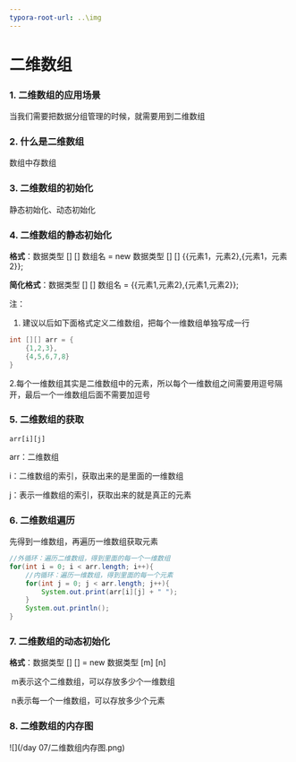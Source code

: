 ```yaml
---
typora-root-url: ..\img
---
```


# 二维数组

### 1. 二维数组的应用场景

当我们需要把数据分组管理的时候，就需要用到二维数组

### 2. 什么是二维数组

数组中存数组

### 3. 二维数组的初始化

静态初始化、动态初始化

### 4. 二维数组的静态初始化

**格式**：数据类型 [] [] 数组名 = new 数据类型 [] [] {{元素1，元素2},{元素1，元素2}};

**简化格式**：数据类型 [] [] 数组名 = {{元素1,元素2},{元素1,元素2}};

注：

1. 建议以后如下面格式定义二维数组，把每个一维数组单独写成一行

```java
int [][] arr = {
    {1,2,3},
    {4,5,6,7,8}
}
```

​	2.每个一维数组其实是二维数组中的元素，所以每个一维数组之间需要用逗号隔开，最后一个一维数组后面不需要加逗号

### 5. 二维数组的获取

`arr[i][j]`

arr：二维数组

i：二维数组的索引，获取出来的是里面的一维数组

j：表示一维数组的索引，获取出来的就是真正的元素

### 6. 二维数组遍历

先得到一维数组，再遍历一维数组获取元素

```java
//外循环：遍历二维数组，得到里面的每一个一维数组
for(int i = 0; i < arr.length; i++){
    //内循环：遍历一维数组，得到里面的每一个元素
	for(int j = 0; j < arr.length; j++){
		System.out.print(arr[i][j] + " ");
	}
	System.out.println();
}
```

### 7. 二维数组的动态初始化

**格式**：数据类型 [] [] = new 数据类型 [m] [n]

​			m表示这个二维数组，可以存放多少个一维数组

​			n表示每一个一维数组，可以存放多少个元素

### 8. 二维数组的内存图

![](/day 07/二维数组内存图.png)

